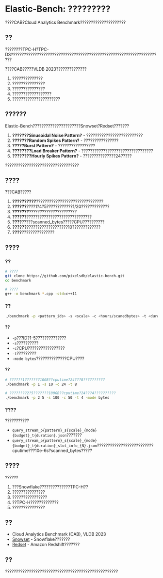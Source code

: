 # Elastic-Bench: ?????????

????CAB?Cloud Analytics Benchmark?????????????????????

## ??

????????TPC-H?TPC-DS??????????????????????????????????????????????????????????????????????

????CAB?????VLDB 2023??????????????

1. ??????????????
2. ???????????????
3. ???????????????
4. ??????????????????
5. ??????????????????????

## ??????

Elastic-Bench??????????????????????Snowset?Redset???????

1. **???????Sinusoidal Noise Pattern?** - ??????????????????????????
2. **???????Random Spikes Pattern?** - ????????????????
3. **?????Burst Pattern?** - ?????????????????
4. **????????Load Breaker Pattern?** - ?????????????????????????????????
5. **????????Hourly Spikes Pattern?** - ???????????????24?????

??????????????????????????????????

## ????

???CAB?????

1. **??????????**???????????????????????????????
2. **??????**????1?4?5????????????1/20?????????????
3. **???????**??????????????????????
4. **??????**??????????????????????????????
5. **????**?????scanned_bytes?????CPU??????????
6. **??????**???????????????????10?????????????
7. **????**???????????????

## ????

### ??

```bash
# ????
git clone https://github.com/pixelsdb/elastic-bench.git
cd benchmark

# ????
g++ -o benchmark *.cpp -std=c++11
```

### ??

```bash
./benchmark -p <pattern_ids> -s <scale> -c <hours/scanedbytes> -t <duration> [-mode bytes]
```
#### ??

- `-p`???ID?1-5??????????????
- `-s`??????????
- `-c`?CPU?????????????????
- `-t`?????????
- `-mode bytes`??????????????CPU????

#### ??

```bash
# ??????1???????10GB??cputime?24???8??????????
./benchmark -p 1 -s 10 -c 24 -t 8

# ????????2?5???????100GB??cputime?24???4??????????
./benchmark -p 2 5 -s 100 -c 50 -t 4 -mode bytes
```

### ????

???????????

- `query_stream_p{pattern}_s{scale}_{mode}{budget}_t{duration}.json`???????
- `query_stream_p{pattern}_s{scale}_{mode}{budget}_t{duration}_slot_info_{N}.json`??????????????????????????cputime???10e-6s?scanned_bytes?????

## ????

??????

1. ???Snowflake??????????????TPC-H??
2. ???????????????
3. ????????????????
4. ??TPC-H?????????????
5. ???????????????


## ??

- Cloud Analytics Benchmark (CAB), VLDB 2023
- [Snowset](https://github.com/resource-disaggregation/snowset) - Snowflake???????
- [Redset](https://github.com/amazon-science/redset) - Amazon Redshift???????

## ??

????????????????????????????????????????????????????
